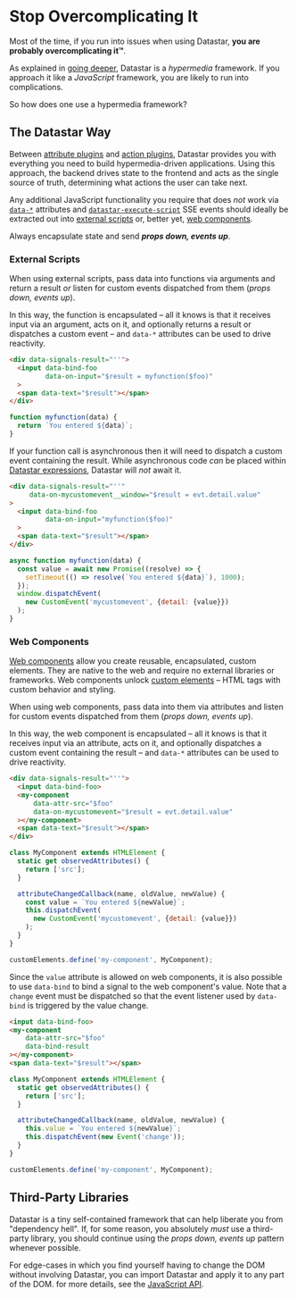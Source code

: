 # Stop Overcomplicating It

Most of the time, if you run into issues when using Datastar, **you are probably overcomplicating it™**. 

As explained in [going deeper](/guide/going_deeper), Datastar is a _hypermedia_ framework. If you approach it like a _JavaScript_ framework, you are likely to run into complications.

So how does one use a hypermedia framework?

## The Datastar Way

Between [attribute plugins](/reference/attribute_plugins) and [action plugins](/reference/action_plugins), Datastar provides you with everything you need to build hypermedia-driven applications. Using this approach, the backend drives state to the frontend and acts as the single source of truth, determining what actions the user can take next.

Any additional JavaScript functionality you require that does _not_ work via [`data-*`](/reference/attribute_plugins) attributes and [`datastar-execute-script`](/reference/sse_events#datastar-execute-script) SSE events should ideally be extracted out into [external scripts](#external-scripts) or, better yet, [web components](#web-components). 

<div class="alert alert-info">
    <iconify-icon icon="simple-icons:rocket"></iconify-icon>
    <div>
        Always encapsulate state and send <strong><em>props down, events up</em></strong>.
    </div>
</div>

### External Scripts

When using external scripts, pass data into functions via arguments and return a result _or_ listen for custom events dispatched from them (_props down, events up_).

In this way, the function is encapsulated – all it knows is that it receives input via an argument, acts on it, and optionally returns a result or dispatches a custom event – and `data-*` attributes can be used to drive reactivity.

```html
<div data-signals-result="''">
  <input data-bind-foo 
         data-on-input="$result = myfunction($foo)"
  >
  <span data-text="$result"></span>
</div>
```

```js
function myfunction(data) {
  return `You entered ${data}`;
}
```

If your function call is asynchronous then it will need to dispatch a custom event containing the result. While asynchronous code _can_ be placed within [Datastar expressions](/guide/datastar_expressions), Datastar will _not_ await it.

```html
<div data-signals-result="''"
     data-on-mycustomevent__window="$result = evt.detail.value"
>
  <input data-bind-foo 
         data-on-input="myfunction($foo)"
  >
  <span data-text="$result"></span>
</div>
```

```js
async function myfunction(data) {
  const value = await new Promise((resolve) => {
    setTimeout(() => resolve(`You entered ${data}`), 1000);
  });
  window.dispatchEvent(
    new CustomEvent('mycustomevent', {detail: {value}})
  );
}
```

### Web Components

[Web components](https://developer.mozilla.org/en-US/docs/Web/API/Web_components) allow you create reusable, encapsulated, custom elements. They are native to the web and require no external libraries or frameworks. Web components unlock [custom elements](https://developer.mozilla.org/en-US/docs/Web/API/Web_components/Using_custom_elements) – HTML tags with custom behavior and styling.

When using web components, pass data into them via attributes and listen for custom events dispatched from them (_props down, events up_).

In this way, the web component is encapsulated – all it knows is that it receives input via an attribute, acts on it, and optionally dispatches a custom event containing the result – and `data-*` attributes can be used to drive reactivity.

```html
<div data-signals-result="''">
  <input data-bind-foo>
  <my-component
      data-attr-src="$foo"
      data-on-mycustomevent="$result = evt.detail.value"
  ></my-component>
  <span data-text="$result"></span>
</div>
```

```js
class MyComponent extends HTMLElement {
  static get observedAttributes() {
    return ['src'];
  }

  attributeChangedCallback(name, oldValue, newValue) {
    const value = `You entered ${newValue}`;
    this.dispatchEvent(
      new CustomEvent('mycustomevent', {detail: {value}})
    );
  }
}

customElements.define('my-component', MyComponent);
```

Since the `value` attribute is allowed on web components, it is also possible to use `data-bind` to bind a signal to the web component's value. Note that a `change` event must be dispatched so that the event listener used by `data-bind` is triggered by the value change.

```html
<input data-bind-foo>
<my-component
    data-attr-src="$foo"
    data-bind-result
></my-component>
<span data-text="$result"></span>
```

```js
class MyComponent extends HTMLElement {
  static get observedAttributes() {
    return ['src'];
  }

  attributeChangedCallback(name, oldValue, newValue) {
    this.value = `You entered ${newValue}`;
    this.dispatchEvent(new Event('change'));
  }
}

customElements.define('my-component', MyComponent);
```

## Third-Party Libraries

Datastar is a tiny self-contained framework that can help liberate you from "dependency hell". If, for some reason, you absolutely _must_ use a third-party library, you should continue using the _props down, events up_ pattern whenever possible.

For edge-cases in which you find yourself having to change the DOM without involving Datastar, you can import Datastar and apply it to any part of the DOM. for more details, see the [JavaScript API](/reference/javascript_api).